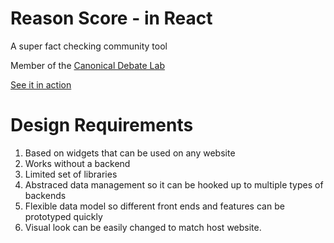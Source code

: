 # Reason Score - in React
A super fact checking community tool

Member of the [Canonical Debate Lab](http://github.com/canonical-debate-lab)

[See it in action](https://reasonscore.github.io/reason-score-react/build)

# Design Requirements
1. Based on widgets that can be used on any website
1. Works without a backend
1. Limited set of libraries
1. Abstraced data management so it can be hooked up to multiple types of backends
1. Flexible data model so different front ends and features can be prototyped quickly
1. Visual look can be easily changed to match host website.